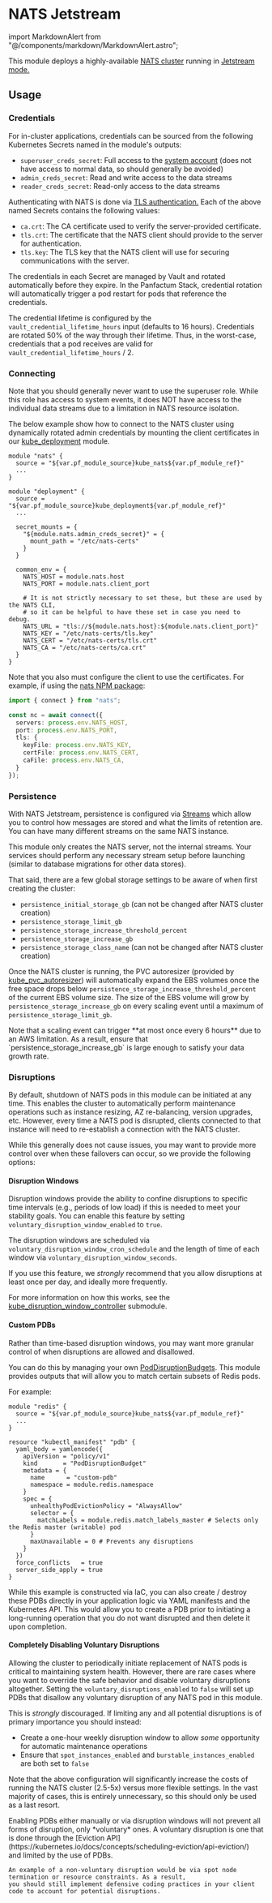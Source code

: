 # NATS Jetstream

import MarkdownAlert from "@/components/markdown/MarkdownAlert.astro";

This module deploys a highly-available [NATS cluster](https://nats.io/) running in [Jetstream mode.](https://docs.nats.io/nats-concepts/jetstream)

## Usage

### Credentials

For in-cluster applications, credentials can be sourced from the following Kubernetes Secrets named in the module's outputs:

- `superuser_creds_secret`: Full access to the [system account](https://docs.nats.io/running-a-nats-service/configuration/sys_accounts) (does not have access to normal data, so should generally be avoided)
- `admin_creds_secret`: Read and write access to the data streams
- `reader_creds_secret`: Read-only access to the data streams

Authenticating with NATS is done via [TLS authentication.](https://docs.nats.io/running-a-nats-service/configuration/securing_nats/auth_intro/tls_mutual_auth)
Each of the above named Secrets contains the following values:

- `ca.crt`: The CA certificate used to verify the server-provided certificate.
- `tls.crt`: The certificate that the NATS client should provide to the server for authentication.
- `tls.key`: The TLS key that the NATS client will use for securing communications with the server.

The credentials in each Secret are managed by Vault and rotated automatically before they expire. In the Panfactum
Stack, credential rotation will automatically trigger a pod restart for pods that reference the credentials.

The credential lifetime is configured by the `vault_credential_lifetime_hours` input (defaults
to 16 hours). Credentials are rotated 50% of the way through their lifetime. Thus, in the worst-case,
credentials that a pod receives are valid for `vault_credential_lifetime_hours` / 2.

### Connecting

<MarkdownAlert severity="warning">
    Note that you should generally never want to use the superuser role. While this role has access to system events, it does
    NOT have access to the individual data streams due to a limitation in NATS resource isolation.
</MarkdownAlert>

The below example show how to connect to the NATS cluster
using dynamically rotated admin credentials by mounting the client certificates 
in our [kube_deployment](/main/reference/infrastructure-modules/submodule/kubernetes/kube_deployment) module.

```hcl
module "nats" {
  source = "${var.pf_module_source}kube_nats${var.pf_module_ref}"
  ...
}

module "deployment" {
  source = "${var.pf_module_source}kube_deployment${var.pf_module_ref}"
  ...
  
  secret_mounts = {
    "${module.nats.admin_creds_secret}" = {
      mount_path = "/etc/nats-certs"
    }
  }
  
  common_env = {
    NATS_HOST = module.nats.host
    NATS_PORT = module.nats.client_port
    
    # It is not strictly necessary to set these, but these are used by the NATS CLI,
    # so it can be helpful to have these set in case you need to debug.
    NATS_URL = "tls://${module.nats.host}:${module.nats.client_port}"
    NATS_KEY = "/etc/nats-certs/tls.key"
    NATS_CERT = "/etc/nats-certs/tls.crt"
    NATS_CA = "/etc/nats-certs/ca.crt"
  }
}
```

Note that you also must configure the client to use the certificates. For example, if using the [nats NPM package](https://www.npmjs.com/package/nats):

```typescript
import { connect } from "nats";

const nc = await connect({
  servers: process.env.NATS_HOST,
  port: process.env.NATS_PORT,
  tls: {
    keyFile: process.env.NATS_KEY,
    certFile: process.env.NATS_CERT,
    caFile: process.env.NATS_CA,
  } 
});
```

### Persistence

With NATS Jetstream, persistence is configured via [Streams](https://docs.nats.io/nats-concepts/jetstream/streams) which
allow you to control how messages are stored and what the limits of retention are. You can have many different streams
on the same NATS instance.

This module only creates the NATS server, not the internal streams. Your services should perform any necessary stream setup
before launching (similar to database migrations for other data stores).

That said, there are a few global storage settings to be aware of when first creating the cluster:

- `persistence_initial_storage_gb` (can not be changed after NATS cluster creation)
- `persistence_storage_limit_gb`
- `persistence_storage_increase_threshold_percent`
- `persistence_storage_increase_gb`
- `persistence_storage_class_name` (can not be changed after NATS cluster creation)

Once the NATS cluster is running, the PVC autoresizer
(provided by [kube_pvc_autoresizer](/main/reference/infrastructure-modules/direct/kubernetes/kube_pvc_autoresizer))
will automatically expand the EBS volumes once the free space
drops below `persistence_storage_increase_threshold_percent` of the current EBS volume size.
The size of the EBS volume will grow by `persistence_storage_increase_gb` on every scaling event until a maximum of `persistence_storage_limit_gb`.

<MarkdownAlert severity="warning">
    Note that a scaling event can trigger **at most once every 6 hours** due to an AWS limitation. As a result,
    ensure that `persistence_storage_increase_gb` is large enough to satisfy your data growth rate.
</MarkdownAlert>

### Disruptions

By default, shutdown of NATS pods in this module can be initiated at any time. This enables the cluster to automatically
perform maintenance operations such as instance resizing, AZ re-balancing, version upgrades, etc. However, every time a NATS pod
is disrupted, clients connected to that instance will need to re-establish a connection with the NATS cluster.

While this generally does not cause issues, you may want to provide more control over when these failovers can occur, so we provide the following options:

#### Disruption Windows

Disruption windows provide the ability to confine disruptions to specific time intervals (e.g., periods of low load) if this is needed
to meet your stability goals. You can enable this feature by setting `voluntary_disruption_window_enabled` to `true`.

The disruption windows are scheduled via `voluntary_disruption_window_cron_schedule` and the length of time of each
window via `voluntary_disruption_window_seconds`.

If you use this feature, we *strongly* recommend that you allow disruptions at least once per day, and ideally more frequently.

For more information on how this works, see the
[kube_disruption_window_controller](/main/reference/infrastructure-modules/submodule/kubernetes/kube_disruption_window_controller)
submodule.

#### Custom PDBs

Rather than time-based disruption windows, you may want more granular control of when disruptions are allowed and disallowed.

You can do this by managing your own [PodDisruptionBudgets](https://kubernetes.io/docs/tasks/run-application/configure-pdb/).
This module provides outputs that will allow you to match certain subsets of Redis pods.

For example:

```hcl
module "redis" {
  source = "${var.pf_module_source}kube_nats${var.pf_module_ref}"
  ...
}

resource "kubectl_manifest" "pdb" {
  yaml_body = yamlencode({
    apiVersion = "policy/v1"
    kind       = "PodDisruptionBudget"
    metadata = {
      name      = "custom-pdb"
      namespace = module.redis.namespace
    }
    spec = {
      unhealthyPodEvictionPolicy = "AlwaysAllow"
      selector = {
        matchLabels = module.redis.match_labels_master # Selects only the Redis master (writable) pod
      }
      maxUnavailable = 0 # Prevents any disruptions
    }
  })
  force_conflicts   = true
  server_side_apply = true
}
```

While this example is constructed via IaC, you can also create / destroy these PDBs directly in your application
logic via YAML manifests and the Kubernetes API. This would allow you to create a PDB prior to initiating a long-running
operation that you do not want disrupted and then delete it upon completion.

#### Completely Disabling Voluntary Disruptions

Allowing the cluster to periodically initiate replacement of NATS pods is critical to maintaining system health. However,
there are rare cases where you want to override the safe behavior and disable voluntary disruptions altogether. Setting
the `voluntary_disruptions_enabled` to `false` will set up PDBs that disallow any voluntary disruption of any NATS
pod in this module.

This is *strongly* discouraged. If limiting any and all potential disruptions is of primary importance you should instead:

- Create a one-hour weekly disruption window to allow *some* opportunity for automatic maintenance operations
- Ensure that `spot_instances_enabled` and `burstable_instances_enabled` are both set to `false`

Note that the above configuration will significantly increase the costs of running the NATS cluster (2.5-5x) versus more
flexible settings. In the vast majority of cases, this is entirely unnecessary, so this should only be used as a last resort.

<MarkdownAlert severity="warning">
    Enabling PDBs either manually or via disruption windows will not prevent all forms of disruption, only *voluntary* ones. A voluntary
    disruption is one that is done through the [Eviction API](https://kubernetes.io/docs/concepts/scheduling-eviction/api-eviction/)
    and limited by the use of PDBs.

    An example of a non-voluntary disruption would be via spot node termination or resource constraints. As a result,
    you should still implement defensive coding practices in your client code to account for potential disruptions.
</MarkdownAlert>

